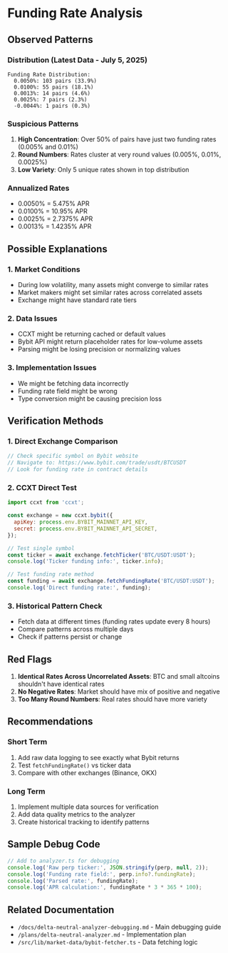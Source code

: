 # Funding Rate Analysis

## Observed Patterns

### Distribution (Latest Data - July 5, 2025)
```
Funding Rate Distribution:
  0.0050%: 103 pairs (33.9%)
  0.0100%: 55 pairs (18.1%)
  0.0013%: 14 pairs (4.6%)
  0.0025%: 7 pairs (2.3%)
  -0.0044%: 1 pairs (0.3%)
```

### Suspicious Patterns

1. **High Concentration**: Over 50% of pairs have just two funding rates (0.005% and 0.01%)
2. **Round Numbers**: Rates cluster at very round values (0.005%, 0.01%, 0.0025%)
3. **Low Variety**: Only 5 unique rates shown in top distribution

### Annualized Rates
- 0.0050% = 5.475% APR
- 0.0100% = 10.95% APR
- 0.0025% = 2.7375% APR
- 0.0013% = 1.4235% APR

## Possible Explanations

### 1. Market Conditions
- During low volatility, many assets might converge to similar rates
- Market makers might set similar rates across correlated assets
- Exchange might have standard rate tiers

### 2. Data Issues
- CCXT might be returning cached or default values
- Bybit API might return placeholder rates for low-volume assets
- Parsing might be losing precision or normalizing values

### 3. Implementation Issues
- We might be fetching data incorrectly
- Funding rate field might be wrong
- Type conversion might be causing precision loss

## Verification Methods

### 1. Direct Exchange Comparison
```javascript
// Check specific symbol on Bybit website
// Navigate to: https://www.bybit.com/trade/usdt/BTCUSDT
// Look for funding rate in contract details
```

### 2. CCXT Direct Test
```javascript
import ccxt from 'ccxt';

const exchange = new ccxt.bybit({
  apiKey: process.env.BYBIT_MAINNET_API_KEY,
  secret: process.env.BYBIT_MAINNET_API_SECRET,
});

// Test single symbol
const ticker = await exchange.fetchTicker('BTC/USDT:USDT');
console.log('Ticker funding info:', ticker.info);

// Test funding rate method
const funding = await exchange.fetchFundingRate('BTC/USDT:USDT');
console.log('Direct funding rate:', funding);
```

### 3. Historical Pattern Check
- Fetch data at different times (funding rates update every 8 hours)
- Compare patterns across multiple days
- Check if patterns persist or change

## Red Flags

1. **Identical Rates Across Uncorrelated Assets**: BTC and small altcoins shouldn't have identical rates
2. **No Negative Rates**: Market should have mix of positive and negative
3. **Too Many Round Numbers**: Real rates should have more variety

## Recommendations

### Short Term
1. Add raw data logging to see exactly what Bybit returns
2. Test `fetchFundingRate()` vs ticker data
3. Compare with other exchanges (Binance, OKX)

### Long Term
1. Implement multiple data sources for verification
2. Add data quality metrics to the analyzer
3. Create historical tracking to identify patterns

## Sample Debug Code

```typescript
// Add to analyzer.ts for debugging
console.log('Raw perp ticker:', JSON.stringify(perp, null, 2));
console.log('Funding rate field:', perp.info?.fundingRate);
console.log('Parsed rate:', fundingRate);
console.log('APR calculation:', fundingRate * 3 * 365 * 100);
```

## Related Documentation
- `/docs/delta-neutral-analyzer-debugging.md` - Main debugging guide
- `/plans/delta-neutral-analyzer.md` - Implementation plan
- `/src/lib/market-data/bybit-fetcher.ts` - Data fetching logic